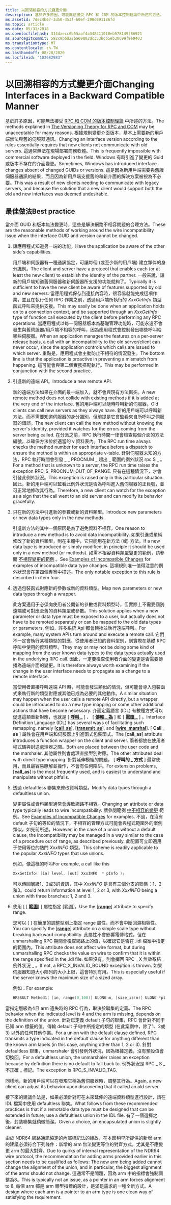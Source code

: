 ```yaml
---
title: 以回溯相容的方式變更介面
description: 基於許多原因，可能無法接受 RPC 和 COM 的版本控制理論中所述的方法。
ms.assetid: 7dec4b67-3d50-453f-b0ef-290d091186fd
ms.topic: article
ms.date: 05/31/2018
ms.openlocfilehash: 314daecc6b55aaf4a348411010eb578149f86921
ms.sourcegitcommit: 592c9bbd22ba69802dc353bcb5eb30699f9e9403
ms.translationtype: MT
ms.contentlocale: zh-TW
ms.lasthandoff: 08/20/2020
ms.locfileid: "103682983"
---
```

# <a name="changing-interfaces-in-a-backward-compatible-manner"></a><span data-ttu-id="8eaa2-103">以回溯相容的方式變更介面</span><span class="sxs-lookup"><span data-stu-id="8eaa2-103">Changing Interfaces in a Backward Compatible Manner</span></span>

<span data-ttu-id="8eaa2-104">基於許多原因，可能無法接受 [RPC 和 COM 的版本控制理論](the-versioning-theory-for-rpc-and-com.md) 中所述的方法。</span><span class="sxs-lookup"><span data-stu-id="8eaa2-104">The methods explained in [The Versioning Theory for RPC and COM](the-versioning-theory-for-rpc-and-com.md) may be unacceptable for many reasons.</span></span> <span data-ttu-id="8eaa2-105">根據規則變更介面版本，基本上需要新的用戶端無法與舊的伺服器通訊。</span><span class="sxs-lookup"><span data-stu-id="8eaa2-105">Changing an interface version according to the rules essentially requires that new clients not communicate with old servers.</span></span> <span data-ttu-id="8eaa2-106">這通常無法在現場部署商務軟體。</span><span class="sxs-lookup"><span data-stu-id="8eaa2-106">This is frequently impossible with commercial software deployed in the field.</span></span> <span data-ttu-id="8eaa2-107">Windows 有時引進了變更的 Guid 或版本不存在的介面變更。</span><span class="sxs-lookup"><span data-stu-id="8eaa2-107">Sometimes, Windows has introduced interface changes absent of changed GUIDs or versions.</span></span> <span data-ttu-id="8eaa2-108">這是因為新用戶端需要與舊版伺服器通訊的結果，而且因為新用戶端支援舊的和新介面的解決方案被視為不必要。</span><span class="sxs-lookup"><span data-stu-id="8eaa2-108">This was a result of new clients needing to communicate with legacy servers, and because the solution that a new client would support both the old and new interfaces was deemed undesirable.</span></span>

## <a name="best-practice"></a><span data-ttu-id="8eaa2-109">最佳做法</span><span class="sxs-lookup"><span data-stu-id="8eaa2-109">Best practice</span></span>

<span data-ttu-id="8eaa2-110">當介面 GUID 和版本無法變更時，這些是解決網路不相容問題的合理方法。</span><span class="sxs-lookup"><span data-stu-id="8eaa2-110">These are the reasonable methods of working around the wire incompatibility issue when the interface GUID and version cannot be changed.</span></span>

1.  <span data-ttu-id="8eaa2-111">讓應用程式知道另一端的功能。</span><span class="sxs-lookup"><span data-stu-id="8eaa2-111">Have the application be aware of the other side's capabilities.</span></span>

    <span data-ttu-id="8eaa2-112">用戶端和伺服器有一種通訊協定，可讓每個 (或至少新的用戶端) 建立夥伴的身分識別。</span><span class="sxs-lookup"><span data-stu-id="8eaa2-112">The client and server have a protocol that enables each (or at least the new client) to establish the identity of the partner.</span></span> <span data-ttu-id="8eaa2-113">一般來說，讓新的用戶端知道舊伺服器和新伺服器所支援的功能就夠了。</span><span class="sxs-lookup"><span data-stu-id="8eaa2-113">Typically it is sufficient to have the new client be aware of features supported by old and new servers.</span></span> <span data-ttu-id="8eaa2-114">當應用程式保存到連接內容時，很容易就能完成這項作業，並且在執行任何 RPC 作業之前，透過用戶端所執行的 *XxxGetInfo* 類型函式呼叫來提供支援。</span><span class="sxs-lookup"><span data-stu-id="8eaa2-114">This may easily be done when an application holds on to a connection context, and be supported through an *XxxGetInfo* type of function call executed by the client before performing any RPC operations.</span></span> <span data-ttu-id="8eaa2-115">當應用程式以每一伺服器版本為基礎管理功能時，可能永遠不會發生與舊伺服器/用戶端不相容的呼叫，因為應用程式會控制發出哪些呼叫給哪些伺服器。</span><span class="sxs-lookup"><span data-stu-id="8eaa2-115">When an application manages the features on a per-server release basis, a call with an incompatibility to the old server/client can never occur, since the application controls which calls are issued to which server.</span></span> <span data-ttu-id="8eaa2-116">重點是，應用程式會主動防止不相符的情況發生。</span><span class="sxs-lookup"><span data-stu-id="8eaa2-116">The bottom line is that the application is proactive in preventing a mismatch from happening.</span></span> <span data-ttu-id="8eaa2-117">這可能會與第二個實務搭配執行。</span><span class="sxs-lookup"><span data-stu-id="8eaa2-117">This may be performed in conjunction with the second practice.</span></span>

2.  <span data-ttu-id="8eaa2-118">引進新的遠端 API。</span><span class="sxs-lookup"><span data-stu-id="8eaa2-118">Introduce a new remote API.</span></span>

    <span data-ttu-id="8eaa2-119">新的遠端方法如果在介面的最一端加入，就不會與現有方法衝突。</span><span class="sxs-lookup"><span data-stu-id="8eaa2-119">A new remote method does not collide with existing methods if it is added at the very end of the interface.</span></span> <span data-ttu-id="8eaa2-120">舊的用戶端可以隨時呼叫新的伺服器。</span><span class="sxs-lookup"><span data-stu-id="8eaa2-120">Old clients can call new servers as they always have.</span></span> <span data-ttu-id="8eaa2-121">新的用戶端可以呼叫新方法，而不需要知道伺服器的身分識別，但前提是它會監看來自所呼叫之伺服器的錯誤。</span><span class="sxs-lookup"><span data-stu-id="8eaa2-121">The new client can call the new method without knowing the server's identity, provided it watches for the errors coming from the server being called.</span></span> <span data-ttu-id="8eaa2-122">在分派之前，RPC 執行時間一律會檢查每個介面的方法編號，以確保方法位於適當的 v 資料表內。</span><span class="sxs-lookup"><span data-stu-id="8eaa2-122">The RPC run time always checks the method number for each interface before a dispatch to ensure the method is within an appropriate v-table.</span></span> <span data-ttu-id="8eaa2-123">針對伺服器未知的方法，RPC 執行時間會引發 \_ \_ PROCNUM \_ 超出 \_ 範圍的例外狀況 rpc S \_ 。</span><span class="sxs-lookup"><span data-stu-id="8eaa2-123">For a method that is unknown to a server, the RPC run time raises the exception RPC\_S\_PROCNUM\_OUT\_OF\_RANGE.</span></span> <span data-ttu-id="8eaa2-124">只有在這種情況下，才會引發此例外狀況。</span><span class="sxs-lookup"><span data-stu-id="8eaa2-124">This exception is raised only in this particular situation.</span></span> <span data-ttu-id="8eaa2-125">因此，新的用戶端可以監看此例外狀況是否為呼叫進入舊伺服器的正負號，並可正常地修改其行為。</span><span class="sxs-lookup"><span data-stu-id="8eaa2-125">Therefore, a new client can watch for the exception as a sign that the call went to an old server and can modify its behavior gracefully.</span></span>

3.  <span data-ttu-id="8eaa2-126">只在新的方法中引進新的參數或新的資料類型。</span><span class="sxs-lookup"><span data-stu-id="8eaa2-126">Introduce new parameters or new data types only in the new methods.</span></span>

    <span data-ttu-id="8eaa2-127">引進新方法的其中一個原因是為了避免資料不相容。</span><span class="sxs-lookup"><span data-stu-id="8eaa2-127">One reason to introduce a new method is to avoid data incompatibility.</span></span> <span data-ttu-id="8eaa2-128">如果引進或單純修改了新的資料類型，則在主體中，它只能用在新方法 (或) 方法。</span><span class="sxs-lookup"><span data-stu-id="8eaa2-128">If a new data type is introduced or simply modified, in principle it should be used only in a new method (or methods).</span></span> <span data-ttu-id="8eaa2-129">如需不相容資料類型變更的範例，請參閱 [不相容變更的範例](examples-of-incompatible-changes.md) 。</span><span class="sxs-lookup"><span data-stu-id="8eaa2-129">See [Examples of Incompatible Changes](examples-of-incompatible-changes.md) for examples of incompatible data type changes.</span></span> <span data-ttu-id="8eaa2-130">這項規則唯一值得注意的例外狀況會在第四個專案中描述。</span><span class="sxs-lookup"><span data-stu-id="8eaa2-130">The only notable exception to this rule is described in item four.</span></span>

4.  <span data-ttu-id="8eaa2-131">透過包裝函式對應新的參數或新的資料類型。</span><span class="sxs-lookup"><span data-stu-id="8eaa2-131">Map new parameters or new data types through a wrapper.</span></span>

    <span data-ttu-id="8eaa2-132">此方案適用于必須向使用者公開新的參數或資料類型時，但實際上不需要個別遠端或可對應至舊的資料類型或參數。</span><span class="sxs-lookup"><span data-stu-id="8eaa2-132">This solution applies when a new parameter or data type must be exposed to a user, but actually does not have to be remoted separately or can be mapped to the old data types or parameters.</span></span> <span data-ttu-id="8eaa2-133">例如，許多系統 Api 都會轉換並執行遠端呼叫。</span><span class="sxs-lookup"><span data-stu-id="8eaa2-133">For example, many system APIs turn around and execute a remote call.</span></span> <span data-ttu-id="8eaa2-134">它們不一定會執行某種類型的對應，從使用者已知的資料型別，到實際在基礎 RPC 呼叫中使用的資料類型。</span><span class="sxs-lookup"><span data-stu-id="8eaa2-134">They may or may not be doing some kind of mapping from the user known data types to the data types actually used in the underlying RPC call.</span></span> <span data-ttu-id="8eaa2-135">因此，一定要檢查使用者介面的變更是否需要傳播為遠端介面的變更。</span><span class="sxs-lookup"><span data-stu-id="8eaa2-135">It is therefore always worth examining if the change in the user interface needs to propagate as a change to a remote interface.</span></span>

    <span data-ttu-id="8eaa2-136">當使用者直接呼叫遠端 API 時，可能會發生類似的情況，但可能會導入包裝函式來執行新的類型對應或其他已成為必要的其他動作。</span><span class="sxs-lookup"><span data-stu-id="8eaa2-136">A similar situation may happen when the user calls a remote API directly, but a wrapper could be introduced to do a new type mapping or some other additional actions that have become necessary.</span></span> <span data-ttu-id="8eaa2-137">介面定義語言 (IDL) 有數種方式可以促進這類重新對應，也就是 \[ [**呼叫 \_**](/windows/desktop/Midl/call-as) \] 、 \[ [**傳輸 \_ 為**](/windows/desktop/Midl/transmit-as) \] 和 \[ [**電匯 \_**](/windows/desktop/Midl/wire-marshal) \] 。</span><span class="sxs-lookup"><span data-stu-id="8eaa2-137">Interface Definition Language (IDL) has several ways of facilitating such remapping, namely \[[**call\_as**](/windows/desktop/Midl/call-as)\], \[[**transmit\_as**](/windows/desktop/Midl/transmit-as)\], and \[[**wire\_marshal**](/windows/desktop/Midl/wire-marshal)\].</span></span> <span data-ttu-id="8eaa2-138">\[ **Call \_ as** \] 屬性會在用戶端和伺服器上引進函式包裝函式。</span><span class="sxs-lookup"><span data-stu-id="8eaa2-138">The \[**call\_as**\] attribute introduces a function wrapper on the client and server.</span></span> <span data-ttu-id="8eaa2-139">兩者都放在使用者程式碼與封送處理器之間。</span><span class="sxs-lookup"><span data-stu-id="8eaa2-139">Both are placed between the user code and the marshaler.</span></span> <span data-ttu-id="8eaa2-140">其他屬性則會處理直接型別對應。</span><span class="sxs-lookup"><span data-stu-id="8eaa2-140">The other attributes deal with direct type mapping.</span></span> <span data-ttu-id="8eaa2-141">針對延伸模組的問題， \[ **呼叫的 \_ 方式** \] 最常使用，而且最容易瞭解並操作，不會有任何陷阱。</span><span class="sxs-lookup"><span data-stu-id="8eaa2-141">For extension problems, \[**call\_as**\] is the most frequently used, and is easiest to understand and manipulate without pitfalls.</span></span>

5.  <span data-ttu-id="8eaa2-142">透過 defaultless 聯集來修改資料類型。</span><span class="sxs-lookup"><span data-stu-id="8eaa2-142">Modify data types through a defaultless union.</span></span>

    <span data-ttu-id="8eaa2-143">變更屬性或資料類型通常會導致網路不相容。</span><span class="sxs-lookup"><span data-stu-id="8eaa2-143">Changing an attribute or data type typically leads to wire incompatibility.</span></span> <span data-ttu-id="8eaa2-144">請參閱範例 [中不相容的變更](examples-of-incompatible-changes.md) 範例。</span><span class="sxs-lookup"><span data-stu-id="8eaa2-144">See [Examples of Incompatible Changes](examples-of-incompatible-changes.md) for examples.</span></span> <span data-ttu-id="8eaa2-145">不過，在沒有 default 子句的等位的情況下，不相容的管理方式可能會與程式範圍外的案例類似，如先前所述。</span><span class="sxs-lookup"><span data-stu-id="8eaa2-145">However, in the case of a union without a default clause, the incompatibility may be managed in a way similar to the case of a procedure out of range, as described previously.</span></span> <span data-ttu-id="8eaa2-146">此配置可立即適用于使用等位的熱門 *XxxINFO* 類型。</span><span class="sxs-lookup"><span data-stu-id="8eaa2-146">This scheme is readily applicable to the popular *XxxINFO* types that use unions.</span></span>

    <span data-ttu-id="8eaa2-147">例如，像這樣的呼叫</span><span class="sxs-lookup"><span data-stu-id="8eaa2-147">For example, a call like this</span></span>

    ```C++
    XxxGetInfo( [in] level, [out] XxxINFO  * pInfo );
    ```

    

    <span data-ttu-id="8eaa2-148">可以傳回層級1、2或3的資訊，其中 *XxxINFO* 是具有三個分支的聯集：1、2和3。</span><span class="sxs-lookup"><span data-stu-id="8eaa2-148">could return information at level 1, 2 or 3, with *XxxINFO* being a union with three branches: 1, 2 and 3.</span></span>

6.  <span data-ttu-id="8eaa2-149">使用 [ \[ [**範圍**](/windows/desktop/Midl/range)] \] 屬性指定 [範圍]。</span><span class="sxs-lookup"><span data-stu-id="8eaa2-149">Use the \[[**range**](/windows/desktop/Midl/range)\] attribute to specify range.</span></span>

    <span data-ttu-id="8eaa2-150">您可以 \[ [](/windows/desktop/Midl/range) \] 在簡單的調整型別上指定 range 屬性，而不會中斷回溯相容性。</span><span class="sxs-lookup"><span data-stu-id="8eaa2-150">You can specify the \[[**range**](/windows/desktop/Midl/range)\] attribute on a simple scale type without breaking backward compatibility.</span></span> <span data-ttu-id="8eaa2-151">此屬性不會影響電傳格式，但在 unmarshalling RPC 期間會檢查網路上的值，以確認它是否在 .idl 檔案中指定的範圍內。</span><span class="sxs-lookup"><span data-stu-id="8eaa2-151">This attribute does not affect wire format, but during unmarshalling RPC checks the value on wire to confirm that it is within the range specified in the .idl file.</span></span> <span data-ttu-id="8eaa2-152">如果沒有，則會擲回 RPC \_ X 無效系結 \_ 例外狀況 \_ 。</span><span class="sxs-lookup"><span data-stu-id="8eaa2-152">If not, a RPC\_X\_INVALID\_BOUND exception is thrown.</span></span> <span data-ttu-id="8eaa2-153">如果伺服器知道大小陣列的大小上限，這會特別有用。</span><span class="sxs-lookup"><span data-stu-id="8eaa2-153">This is especially useful if the server knows the maximum size of a sized array.</span></span>

    <span data-ttu-id="8eaa2-154">例如：</span><span class="sxs-lookup"><span data-stu-id="8eaa2-154">For example:</span></span>

    ```C++
    HRESULT Method1( [in, range(0,100)] ULONG m, [size_is(m)] ULONG *plong); 
    ```

    

<span data-ttu-id="8eaa2-155">當指定層級為4且 arm 遺失時的 RPC 行為，取決於聯集的定義。</span><span class="sxs-lookup"><span data-stu-id="8eaa2-155">The RPC behavior when the indicated level is 4 and the arm is missing, depends on the definition of the union.</span></span> <span data-ttu-id="8eaa2-156">針對已定義 default 子句的聯集，RPC 會針對不同于已知 arm 標籤的值，傳輸 default 子句中所指定的類型 (在此案例中，除了1、2或 3) 以外的任何其他作業。</span><span class="sxs-lookup"><span data-stu-id="8eaa2-156">For a union with the default clause defined, RPC transmits a type indicated in the default clause for anything different than the known arm labels (in this case, anything other than 1, 2 or 3).</span></span> <span data-ttu-id="8eaa2-157">針對 defaultless 聯集，unmarshaler 會引發例外狀況，因為根據定義，沒有預設值會切換回。</span><span class="sxs-lookup"><span data-stu-id="8eaa2-157">For a defaultless union, the unmarshaler raises an exception because by definition there is no default to fall back to.</span></span> <span data-ttu-id="8eaa2-158">例外狀況是 RPC \_ S \_ 不正確 \_ 標記。</span><span class="sxs-lookup"><span data-stu-id="8eaa2-158">The exception is RPC\_S\_INVALID\_TAG.</span></span>

<span data-ttu-id="8eaa2-159">同樣地，新的用戶端可以在發現它稱為舊伺服器時，調整其行為。</span><span class="sxs-lookup"><span data-stu-id="8eaa2-159">Again, a new client can adjust its behavior upon discovering that it called an old server.</span></span>

<span data-ttu-id="8eaa2-160">接下來的建議作法是，如果必須針對可在未來延伸的遠端資料類型進行設計，請在 IDL 檔案中使用 defaultless 聯集。</span><span class="sxs-lookup"><span data-stu-id="8eaa2-160">What follows from these recommended practices is that if a remotable data type must be designed that can be extended in future, use a defaultless union in the IDL file.</span></span> <span data-ttu-id="8eaa2-161">有了一個選擇之後，封裝聯集就稍微簡潔。</span><span class="sxs-lookup"><span data-stu-id="8eaa2-161">Given a choice, an encapsulated union is slightly cleaner.</span></span>

<span data-ttu-id="8eaa2-162">由於 NDR64 網路通訊協定的內部標記法的緣故，在本節稍早所提供的新增 arm 的建議必須符合下列條件：新增的 arm 無法變更等位的對齊方式，尤其是不應變更 arm 的最大對齊。</span><span class="sxs-lookup"><span data-stu-id="8eaa2-162">Due to quirks of internal representation of the NDR64 wire protocol, the recommendation for adding arms provided earlier in this section needs to be qualified as follows: The new arm being added cannot change the alignment of the union, and in particular, the biggest alignment of the arms should not change.</span></span> <span data-ttu-id="8eaa2-163">這通常不是問題，因為 arm 中的指標會強制調整為8。</span><span class="sxs-lookup"><span data-stu-id="8eaa2-163">This is typically not an issue, as a pointer in an arm forces alignment to 8.</span></span> <span data-ttu-id="8eaa2-164">每個 arm 都是 arm 類型指標的設計，是滿足需求的一種全新方式。</span><span class="sxs-lookup"><span data-stu-id="8eaa2-164">A design where each arm is a pointer to an arm type is one clean way of satisfying the requirement.</span></span>

 

 